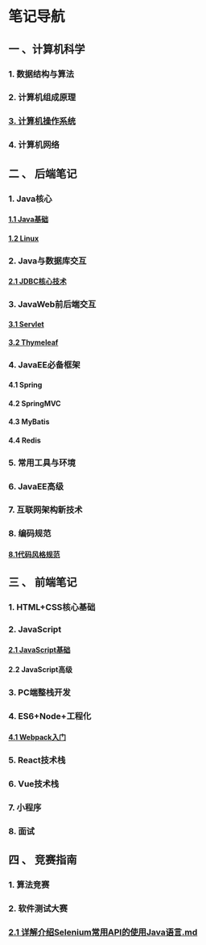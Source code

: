 # 笔记导航

## 一 、计算机科学

### 1. 数据结构与算法

### 2. 计算机组成原理

### [3. 计算机操作系统](./计算机科学/计算机操作系统/计算机操作系统理论笔记导航.md)

### 4. 计算机网络

## 二 、 后端笔记

### 1. Java核心

#### [1.1 Java基础](./Java全套/Java基础笔记/Java基础笔记导航.md)

#### [1.2 Linux](./Java全套/Linux-note/Linux笔记导航.md)

### 2. Java与数据库交互

#### [2.1 JDBC核心技术](./Java全套/JDBC核心技术/JDBC核心技术.md)

### 3. JavaWeb前后端交互

#### [3.1 Servlet](./Java全套/JavaWeb/Servlet.md)

#### [3.2 Thymeleaf](./Java全套/JavaWeb/Thymeleaf.md)

### 4. JavaEE必备框架

#### 4.1 Spring

#### 4.2 SpringMVC

#### 4.3 MyBatis

#### 4.4 Redis

### 5. 常用工具与环境

### 6. JavaEE高级

### 7. 互联网架构新技术

### 8. 编码规范

#### [8.1代码风格规范](./Java全套/编码规范/代码风格规范.md)

## 三 、 前端笔记

### 1. HTML+CSS核心基础

### 2. JavaScript

#### [2.1 JavaScript基础](./前端全套/JavaScript/JavaScript基础.md)

#### 2.2 JavaScript高级

### 3. PC端整栈开发

### 4. ES6+Node+工程化

#### [4.1 Webpack入门](./前端全套/前端工程化/Webpack/Webpack入门.md)

### 5. React技术栈

### 6. Vue技术栈

### 7. 小程序

### 8. 面试

## 四 、 竞赛指南

### 1. 算法竞赛

### 2. 软件测试大赛

### [2.1 详解介绍Selenium常用API的使用Java语言.md](./竞赛指南/软件测试大赛/详解介绍Selenium常用API的使用Java语言.md)
